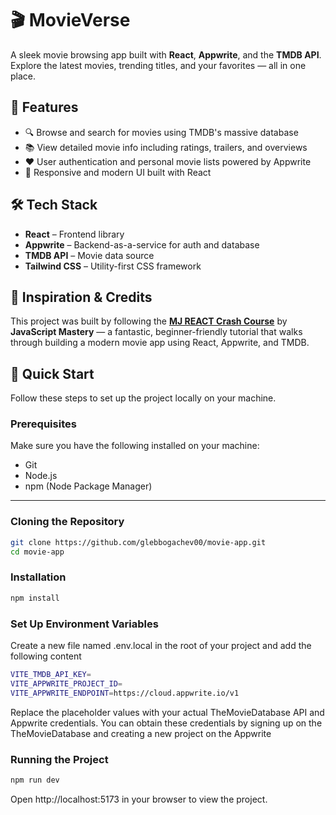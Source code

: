 # 🎬 MovieVerse

A sleek movie browsing app built with **React**, **Appwrite**, and the **TMDB API**. Explore the latest movies, trending titles, and your favorites — all in one place.

## 🚀 Features

- 🔍 Browse and search for movies using TMDB's massive database  
- 📚 View detailed movie info including ratings, trailers, and overviews  
- ❤️ User authentication and personal movie lists powered by Appwrite  
- 🎨 Responsive and modern UI built with React

## 🛠 Tech Stack

- **React** – Frontend library  
- **Appwrite** – Backend-as-a-service for auth and database  
- **TMDB API** – Movie data source  
- **Tailwind CSS** – Utility-first CSS framework 


## 🧠 Inspiration & Credits

This project was built by following the [**MJ REACT Crash Course**](https://www.youtube.com/watch?v=dCLhUialKPQ&t=7387s&ab_channel=JavaScriptMastery) by **JavaScript Mastery** — a fantastic, beginner-friendly tutorial that walks through building a modern movie app using React, Appwrite, and TMDB.

## 🤸 Quick Start

Follow these steps to set up the project locally on your machine.

### Prerequisites

Make sure you have the following installed on your machine:

- Git  
- Node.js  
- npm (Node Package Manager)

---

### Cloning the Repository

```bash 
git clone https://github.com/glebbogachev00/movie-app.git
cd movie-app
```

### Installation

```bash 
npm install
```

### Set Up Environment Variables

Create a new file named .env.local in the root of your project and add the following content

```bash
VITE_TMDB_API_KEY=
VITE_APPWRITE_PROJECT_ID=
VITE_APPWRITE_ENDPOINT=https://cloud.appwrite.io/v1
```
Replace the placeholder values with your actual TheMovieDatabase API and Appwrite credentials. You can obtain these credentials by signing up on the TheMovieDatabase and creating a new project on the Appwrite


### Running the Project

```bash
npm run dev
```
Open http://localhost:5173 in your browser to view the project.